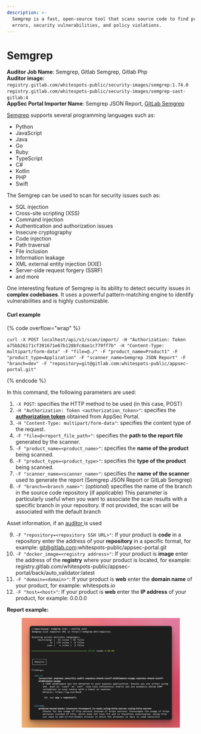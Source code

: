 ```yaml
---
description: >-
  Semgrep is a fast, open-source tool that scans source code to find programming
  errors, security vulnerabilities, and policy violations.
---
```


# Semgrep

**Auditor Job Name**: Semgrep, Gitlab Semgrep, Gitlab Php\
**Auditor image:** \
`registry.gitlab.com/whitespots-public/security-images/semgrep:1.74.0`\
`registry.gitlab.com/whitespots-public/security-images/semgrep-sast-gitlab:4`\
**AppSec Portal Importer Name**: Semgrep JSON Report, [GitLab Semgrep](https://gitlab.com/gitlab-org/security-products/analyzers/semgrep)

[Semgrep](https://github.com/semgrep/semgrep) supports several programming languages such as:

* Python
* JavaScript
* Java
* Go
* Ruby
* TypeScript
* C#
* Kotlin
* PHP
* Swift

The Semgrep can be used to scan for security issues such as:

* SQL injection
* Cross-site scripting (XSS)
* Command injection
* Authentication and authorization issues
* Insecure cryptography
* Code injection
* Path traversal
* File inclusion
* Information leakage
* XML external entity injection (XXE)
* Server-side request forgery (SSRF)
* and more

One interesting feature of Semgrep is its ability to detect security issues in **complex codebases**. It uses a powerful pattern-matching engine to identify vulnerabilities and is highly customizable.

#### Curl example&#x20;

{% code overflow="wrap" %}
```
curl -X POST localhost/api/v1/scan/import/ -H "Authorization: Token a75bb26171cf391671e67b128bfc8ae1c779ff7b" -H "Content-Type: multipart/form-data" -F "file=@./" -F "product_name=Product1" -F "product_type=Application" -F "scanner_name=Semgrep JSON Report" -F "branch=dev" -F "repository=git@gitlab.com:whitespots-public/appsec-portal.git"
```
{% endcode %}

In this command, the following parameters are used:

1. `-X POST`: specifies the HTTP method to be used (in this case, POST)
2. `-H "Authorization: Token <authorization_token>"`: specifies the [**authorization token**](../../importing-reports-from-scanners-to-appsec-portal/#authorization-token) obtained from AppSec Portal.
3. `-H "Content-Type: multipart/form-data"`: specifies the content type of the request.
4. `-F "file=@<report_file_path>"`: specifies the **path to the report file** generated by the scanner.
5. `-F "product_name=<product_name>"`: specifies the **name of the product** being scanned.
6. `-F "product_type=<product_type>"`: specifies the **type of the product** being scanned.
7. `-F "scanner_name=<scanner_name>"`: specifies the **name of the scanner** used to generate the report (Semgrep JSON Report or GitLab Semgrep)
8. `-F "branch=<branch_name>"`: (_optional_) specifies the name of the branch in the source code repository (if applicable) This parameter is particularly useful when you want to associate the scan results with a specific branch in your repository. If not provided, the scan will be associated with the default branch

Asset information, if an [auditor ](broken-reference)is used

9. `-F "repository=<repository SSH URL>"`: If your product is **code** in a repository enter the address of your **repository** in a specific format, for example: git@gitlab.com:whitespots-public/appsec-portal.git
10. &#x20;`-F "docker_image=<registry address>"`: If your product is **image** enter the address of the **registry** where your product is located, for example: registry.gitlab.com/whitespots-public/appsec-portal/back/auto\_validator:latest
11. `-F "domain=<domain>"`: If your product is **web** enter the **domain name** of your product, for example: whitespots.io
12. `-F "host=<host>"`: If your product is **web** enter the **IP address** of your product, for example: 0.0.0.0

**Report example:**

<figure><img src="../../../../.gitbook/assets/image (19) (1).png" alt=""><figcaption></figcaption></figure>
